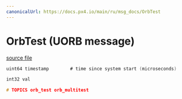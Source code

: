 ```yaml
---
canonicalUrl: https://docs.px4.io/main/ru/msg_docs/OrbTest
---
```


# OrbTest (UORB message)



[source file](https://github.com/PX4/PX4-Autopilot/blob/release/1.14/msg/OrbTest.msg)

```c
uint64 timestamp        # time since system start (microseconds)

int32 val

# TOPICS orb_test orb_multitest

```
